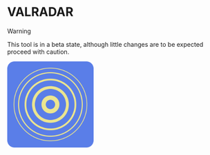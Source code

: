 # VALRADAR

> [!WARNING]  
> This tool is in a beta state, although little changes are to be expected proceed with caution.

<img src="docs/icon.png" alt="valradar icon" width="200"/>


